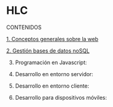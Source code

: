 # HLC
CONTENIDOS

[1. Conceptos generales sobre la web](https://github.com/Diegocd/HLC/blob/master/1.%20Conceptos%20generales%20sobre%20la%20web)

[2. Gestión bases de datos noSQL](https://github.com/Diegocd/HLC/blob/master/2.%20Gesti%C3%B3n%20bases%20de%20datos%20noSQL)

3. Programación en Javascript:

4. Desarrollo en entorno servidor:

5. Desarrollo en entorno cliente:

6. Desarrollo para dispositivos móviles:
